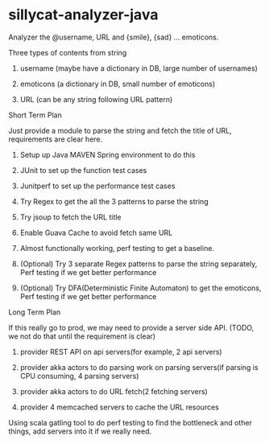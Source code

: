 sillycat-analyzer-java
======================

Analyzer the @username, URL and {smile}, {sad} ... emoticons.

Three types of contents from string

1. username  (maybe have a dictionary in DB, large number of usernames)

2. emoticons (a dictionary in DB, small number of emoticons)

3. URL       (can be any string following URL pattern)



Short Term Plan

Just provide a module to parse the string and fetch the title of URL, requirements are clear here.

1. Setup up Java MAVEN Spring environment to do this

2. JUnit to set up the function test cases

3. Junitperf to set up the performance test cases

4. Try Regex to get the all the 3 patterns to parse the string

5. Try jsoup to fetch the URL title

6. Enable Guava Cache to avoid fetch same URL

7. Almost functionally working, perf testing to get a baseline.

7. (Optional) Try 3 separate Regex patterns to parse the string separately, Perf testing if we get better performance

8. (Optional) Try DFA(Deterministic Finite Automaton) to get the emoticons, Perf testing if we get better performance


Long Term Plan

If this really go to prod, we may need to provide a server side API. (TODO, we not do that until the requirement is clear)

1. provider REST API on api servers(for example, 2 api servers)

2. provider akka actors to do parsing work on parsing servers(if parsing is CPU consuming, 4 parsing servers)

3. provider akka actors to do URL fetch(2 fetching servers)

4. provider 4 memcached servers to cache the URL resources

Using scala gatling tool to do perf testing to find the bottleneck and other things, add servers into it if we really need.

